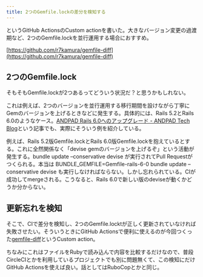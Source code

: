 ```yaml
---
title: 2つのGemfile.lockの差分を検知する
---
```

というGitHub ActionsのCustom actionを書いた。大きなバージョン変更の過渡期など、2つのGemfile.lockを並行運用する場合におすすめ。

[https://github.com/r7kamura/gemfile-diff](https://github.com/r7kamura/gemfile-diff)

2つのGemfile.lock
---------------

そもそもGemfile.lockが2つあるってどういう状況だ？と思うかもしれない。

これは例えば、2つのバージョンを並行運用する移行期間を設けながら丁寧にGemのバージョンを上げるときなどに発生する。具体的には、Rails 5.2とRails 6.0のようなケース。[ANDPAD Rails 6.0へのアップグレード - ANDPAD Tech Blog](https://tech.andpad.co.jp/entry/2021/02/25/170000)という記事でも、実際にそういう例を紹介している。

例えば、Rails 5.2版Gemfile.lockとRails 6.0版Gemfile.lockを抱えているとする。これに全然関係なく「devise gemのバージョンを上げるぞ」という活動が発生する。bundle update –conservative devise が実行されてPull Requestがつくられる。本当は BUNDLE\_GEMFILE=Gemfile-rails-6-0 bundle update –conservative devise も実行しなければならない。しかし忘れられている。CIが成功してmergeされる。こうなると、Rails 6.0で新しい版のdeviseが動くかどうか分からない。

更新忘れを検知
-------

そこで、CIで差分を検知し、2つのGemfile.locktが正しく更新されていなければ失敗させたい。そういうときにGitHub Actionsで便利に使えるのが今回つくった[gemfile-diff](https://github.com/r7kamura/gemfile-diff)というCustom action。

ちなみにこれはファイルをRubyで読み込んで内容を比較するだけなので、普段CircleCIとかを利用しているプロジェクトでも別に問題無くて、この検知にだけGitHub Actionsを使えば良い。話としてはRuboCopとかと同じ。
